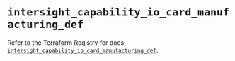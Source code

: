 # `intersight_capability_io_card_manufacturing_def`

Refer to the Terraform Registry for docs: [`intersight_capability_io_card_manufacturing_def`](https://registry.terraform.io/providers/ciscodevnet/intersight/1.0.71/docs/resources/capability_io_card_manufacturing_def).
